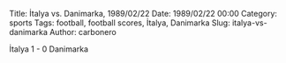 Title: İtalya vs. Danimarka, 1989/02/22
Date: 1989/02/22 00:00
Category: sports
Tags: football, football scores, İtalya, Danimarka
Slug: italya-vs-danimarka
Author: carbonero


İtalya 1 - 0 Danimarka
